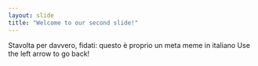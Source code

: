 ```yaml
---
layout: slide
title: "Welcome to our second slide!"
---
```

Stavolta per davvero, fidati: questo è proprio un meta meme in italiano
Use the left arrow to go back!

